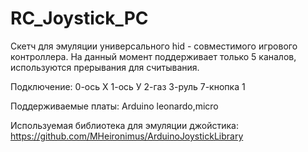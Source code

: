 # RC_Joystick_PC
Скетч для эмуляции универсального hid - совместимого игрового контроллера.
На данный момент поддерживает только 5 каналов, используются прерывания для считывания.

Подключение:
0-ось Х
1-ось У 
2-газ
3-руль
7-кнопка 1

Поддерживаемые платы: Arduino leonardo,micro

Используемая библиотека для эмуляции джойстика:
https://github.com/MHeironimus/ArduinoJoystickLibrary
